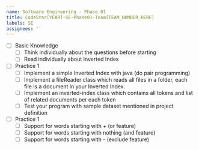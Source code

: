 ```yaml
---
name: Software Engineering - Phase 01
title: CodeStar[YEAR]-SE-Phase01-Team[TEAM_NUMBER_HERE]
labels: SE
assignees: ''
---
```


-   [ ] Basic Knowledge
    -   [ ] Think individually about the questions before starting
    -   [ ] Read individually about Inverted Index
-   [ ] Practice 1
    -   [ ] Implement a simple Inverted Index with java (do pair programming)
    -   [ ] Implement a fileReader class which reads all files in a folder, each file is a document in your Inverted Index.
    -   [ ] Implement an inverted-index class which contains all tokens and list of related documents per each token
    -   [ ] Test your program with sample dataset mentioned in project definition
-   [ ] Practice 1
    -   [ ] Support for words starting with + (or feature)
    -   [ ] Support for words starting with nothing (and feature)
    -   [ ] Support for words starting with - (exclude feature)
